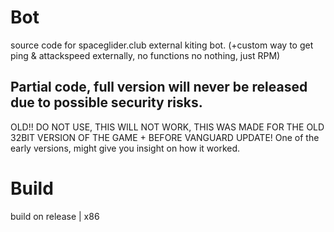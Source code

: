 # Bot
source code for spaceglider.club external kiting bot. (+custom way to get ping & attackspeed externally, no functions no nothing, just RPM)

## Partial code, full version will never be released due to possible security risks.
OLD!! DO NOT USE, THIS WILL NOT WORK, THIS WAS MADE FOR THE OLD 32BIT VERSION OF THE GAME + BEFORE VANGUARD UPDATE!
One of the early versions, might give you insight on how it worked.

# Build
build on release | x86
